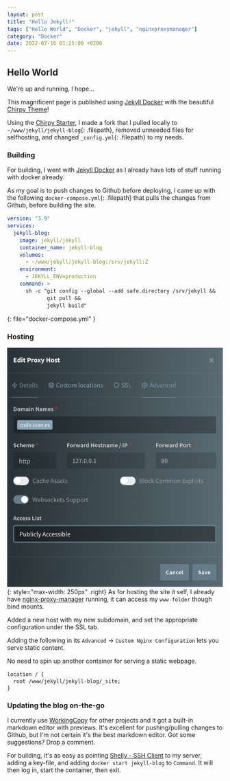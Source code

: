 ```yaml
---
layout: post
title: "Hello Jekyll!"
tags: ["Hello World", "Docker", "jekyll", "nginxproxymanager"]
category: "Docker"
date: 2022-07-16 01:25:00 +0200
---
```


## Hello World

We're up and running, I hope...

<!--more-->

This magnificent page is published using [Jekyll Docker](https://github.com/envygeeks/jekyll-docker/blob/master/README.md) with the beautiful [Chirpy Theme](https://chirpy.cotes.page/)!

Using the [Chirpy Starter](https://github.com/cotes2020/chirpy-starter/generate), I made a fork that I pulled locally to `~/www/jekyll/jekyll-blog`{: .filepath}, removed unneeded files for selfhosting, and changed `_config.yml`{: .filepath} to my needs.

### Building

For building, I went with [Jekyll Docker](https://github.com/envygeeks/jekyll-docker/blob/master/README.md) as I already have lots of stuff running with docker already.

As my goal is to push changes to Github before deploying, I came up with the following `docker-compose.yml`{: .filepath} that pulls the changes from Github, before building the site.

```yml
version: "3.9"
services:
  jekyll-blog:
    image: jekyll/jekyll
    container_name: jekyll-blog
    volumes:
      - ~/www/jekyll/jekyll-blog:/srv/jekyll:Z
    environment:
      - JEKYLL_ENV=production
    command: >
      sh -c "git config --global --add safe.directory /srv/jekyll &&
             git pull &&
             jekyll build" 
```
{: file="docker-compose.yml" }

### Hosting

![](/assets/images/2022-07-15-hello-world//2022-07-17-20-34-00.png){: style="max-width: 250px" .right}
As for hosting the site it self, I already have [nginx-proxy-manager](https://nginxproxymanager.com/) running, it can access my `www-folder` though bind mounts.

Added a new host with my new subdomain, and set the appropriate configuration under the SSL tab.

Adding the following in its `Advanced` -> `Custom Nginx Configuration` lets you serve static content.
 
No need to spin up another container for serving a static webpage.

```
location / {
  root /www/jekyll/jekyll-blog/_site;
}
```

### Updating the blog on-the-go

I currently use [WorkingCopy](https://workingcopyapp.com/) for other projects and it got a built-in markdown editor with previews. It's excellent for pushing/pulling changes to Github, but I'm not certain it's the best markdown editor. Got some suggestions? Drop a comment.

For building, it's as easy as pointing [Shelly - SSH Client](https://apps.apple.com/us/app/shelly-ssh-client/id989642999) to my server, adding a key-file, and adding `docker start jekyll-blog` to `Command`. It will then log in, start the container, then exit.
